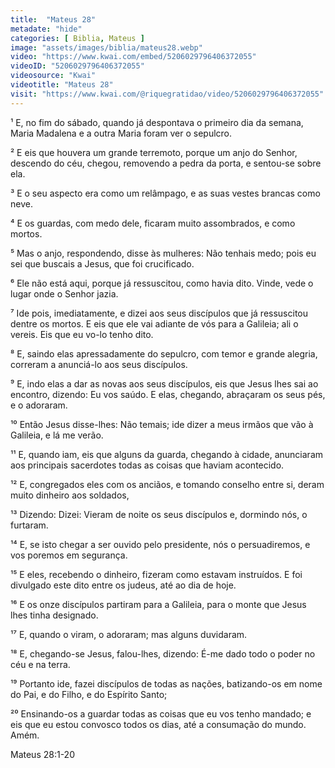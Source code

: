 ```yaml
---
title:  "Mateus 28"
metadate: "hide"
categories: [ Biblia, Mateus ]
image: "assets/images/biblia/mateus28.webp"
video: "https://www.kwai.com/embed/5206029796406372055"
videoID: "5206029796406372055"
videosource: "Kwai"
videotitle: "Mateus 28"
visit: "https://www.kwai.com/@riquegratidao/video/5206029796406372055"
---
```


¹ E, no fim do sábado, quando já despontava o primeiro dia da semana, Maria Madalena e a outra Maria foram ver o sepulcro.

² E eis que houvera um grande terremoto, porque um anjo do Senhor, descendo do céu, chegou, removendo a pedra da porta, e sentou-se sobre ela.

³ E o seu aspecto era como um relâmpago, e as suas vestes brancas como neve.

⁴ E os guardas, com medo dele, ficaram muito assombrados, e como mortos.

⁵ Mas o anjo, respondendo, disse às mulheres: Não tenhais medo; pois eu sei que buscais a Jesus, que foi crucificado.

⁶ Ele não está aqui, porque já ressuscitou, como havia dito. Vinde, vede o lugar onde o Senhor jazia.

⁷ Ide pois, imediatamente, e dizei aos seus discípulos que já ressuscitou dentre os mortos. E eis que ele vai adiante de vós para a Galileia; ali o vereis. Eis que eu vo-lo tenho dito.

⁸ E, saindo elas apressadamente do sepulcro, com temor e grande alegria, correram a anunciá-lo aos seus discípulos.

⁹ E, indo elas a dar as novas aos seus discípulos, eis que Jesus lhes sai ao encontro, dizendo: Eu vos saúdo. E elas, chegando, abraçaram os seus pés, e o adoraram.

¹⁰ Então Jesus disse-lhes: Não temais; ide dizer a meus irmãos que vão à Galileia, e lá me verão.

¹¹ E, quando iam, eis que alguns da guarda, chegando à cidade, anunciaram aos principais sacerdotes todas as coisas que haviam acontecido.

¹² E, congregados eles com os anciãos, e tomando conselho entre si, deram muito dinheiro aos soldados,

¹³ Dizendo: Dizei: Vieram de noite os seus discípulos e, dormindo nós, o furtaram.

¹⁴ E, se isto chegar a ser ouvido pelo presidente, nós o persuadiremos, e vos poremos em segurança.

¹⁵ E eles, recebendo o dinheiro, fizeram como estavam instruídos. E foi divulgado este dito entre os judeus, até ao dia de hoje.

¹⁶ E os onze discípulos partiram para a Galileia, para o monte que Jesus lhes tinha designado.

¹⁷ E, quando o viram, o adoraram; mas alguns duvidaram.

¹⁸ E, chegando-se Jesus, falou-lhes, dizendo: É-me dado todo o poder no céu e na terra.

¹⁹ Portanto ide, fazei discípulos de todas as nações, batizando-os em nome do Pai, e do Filho, e do Espírito Santo;

²⁰ Ensinando-os a guardar todas as coisas que eu vos tenho mandado; e eis que eu estou convosco todos os dias, até a consumação do mundo. Amém. 




Mateus 28:1-20